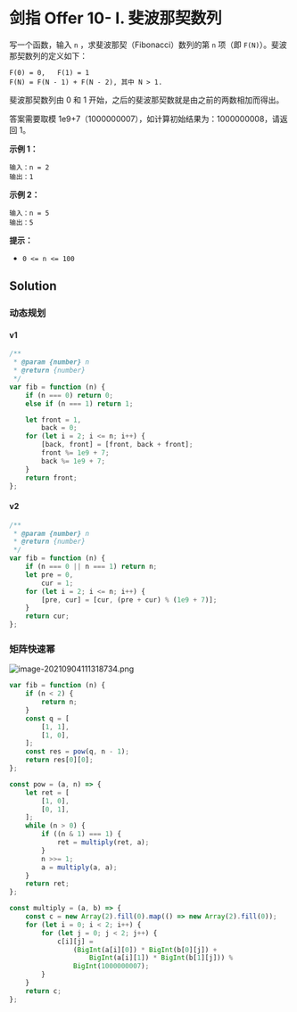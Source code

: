 # 剑指 Offer 10- I. 斐波那契数列

写一个函数，输入 `n` ，求斐波那契（Fibonacci）数列的第 `n` 项（即 `F(N)`）。斐波那契数列的定义如下：

```
F(0) = 0,   F(1) = 1
F(N) = F(N - 1) + F(N - 2), 其中 N > 1.
```

斐波那契数列由 0 和 1 开始，之后的斐波那契数就是由之前的两数相加而得出。

答案需要取模 1e9+7（1000000007），如计算初始结果为：1000000008，请返回 1。

**示例 1：**

```
输入：n = 2
输出：1
```

**示例 2：**

```
输入：n = 5
输出：5
```

**提示：**

-   `0 <= n <= 100`

## Solution

### 动态规划

#### v1

```javascript
/**
 * @param {number} n
 * @return {number}
 */
var fib = function (n) {
    if (n === 0) return 0;
    else if (n === 1) return 1;

    let front = 1,
        back = 0;
    for (let i = 2; i <= n; i++) {
        [back, front] = [front, back + front];
        front %= 1e9 + 7;
        back %= 1e9 + 7;
    }
    return front;
};
```

#### v2

```javascript
/**
 * @param {number} n
 * @return {number}
 */
var fib = function (n) {
    if (n === 0 || n === 1) return n;
    let pre = 0,
        cur = 1;
    for (let i = 2; i <= n; i++) {
        [pre, cur] = [cur, (pre + cur) % (1e9 + 7)];
    }
    return cur;
};
```

### 矩阵快速幂

![image-20210904111318734.png](https://i.loli.net/2021/09/04/sP7Sk5gahuvFOim.png)

```javascript
var fib = function (n) {
    if (n < 2) {
        return n;
    }
    const q = [
        [1, 1],
        [1, 0],
    ];
    const res = pow(q, n - 1);
    return res[0][0];
};

const pow = (a, n) => {
    let ret = [
        [1, 0],
        [0, 1],
    ];
    while (n > 0) {
        if ((n & 1) === 1) {
            ret = multiply(ret, a);
        }
        n >>= 1;
        a = multiply(a, a);
    }
    return ret;
};

const multiply = (a, b) => {
    const c = new Array(2).fill(0).map(() => new Array(2).fill(0));
    for (let i = 0; i < 2; i++) {
        for (let j = 0; j < 2; j++) {
            c[i][j] =
                (BigInt(a[i][0]) * BigInt(b[0][j]) +
                    BigInt(a[i][1]) * BigInt(b[1][j])) %
                BigInt(1000000007);
        }
    }
    return c;
};
```
